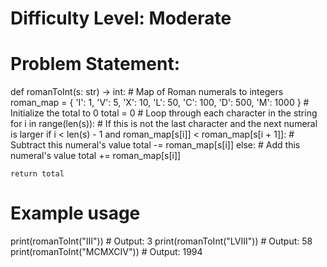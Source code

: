 # Difficulty Level: Moderate

# Problem Statement:
def romanToInt(s: str) -> int:
    # Map of Roman numerals to integers
    roman_map = {
        'I': 1, 'V': 5, 'X': 10, 'L': 50,
        'C': 100, 'D': 500, 'M': 1000
    }
    # Initialize the total to 0
    total = 0
    # Loop through each character in the string
    for i in range(len(s)):
        # If this is not the last character and the next numeral is larger
        if i < len(s) - 1 and roman_map[s[i]] < roman_map[s[i + 1]]:
            # Subtract this numeral's value
            total -= roman_map[s[i]]
        else:
         # Add this numeral's value
            total += roman_map[s[i]]
    
    return total

# Example usage
print(romanToInt("III"))      # Output: 3
print(romanToInt("LVIII"))    # Output: 58
print(romanToInt("MCMXCIV"))  # Output: 1994
      




